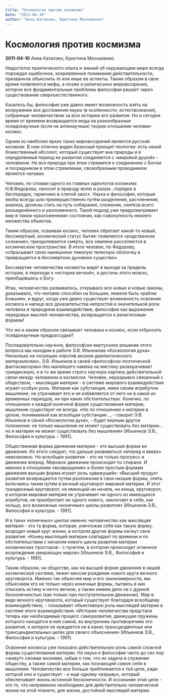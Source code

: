 ```yaml
---
title: "Космология против космизма"
date: "2011-04-10"
author: "Анна Каталзен, Кристина Москаленко"
---
```


# Космология против космизма

**2011-04-10** Анна Каталзен, Кристина Москаленко

Недостаток практического опыта и знаний об окружающем мире всегда порождал ошибочное, искривленное понимание действительности, призванное объяснить те или иные ее аспекты. Таким образом в свое время появляются мифы, а позже и религиозное мировоззрение, которое все фундаментальные проблемы философии решает через существование сверхъестественного.

Казалось бы, философия уже давно имеет возможность взять на вооружение все достижения науки (в особенности, естествознания), собранные человечеством за всю историю его развития. Но и сегодня время от времени возвращается мода на разнообразные псевдонаучные (если не антинаучные) теории отношения человек-космос.

Одним из наиболее ярких таких мировоззрений является русский космизм. В нем отлично виден базисный принцип теологии: есть некий божественный абсолют, который существует вне природы и в определенный период ее развития соединяется с «мировой душой» - человеком. Но вся природа при этом стремится к соединению с Богом и посредником в этом стремлении, своеобразным проводником является человек.

Человек, по словам одного из главных идеологов космизма Н.Ф.Федорова, «вносит в природу волю и разум...порядок в беспорядок, гармонию в слепой хаос». Наука и философия, которые якобы всегда шли преимущественно путём разделения, расчленения, анализа, должны стать на путь собирания, сложения, синтеза всего разъединённого и разложенного. Такой подход уже предусматривает мир в таком «разложенном» состоянии, как совокупность некоего множества объектов.

Таким образом, осваивая космос, человек обретает какой-то новый, бессмертный, космический статус бытия: появляется «родственное сознание», преодолевается смерть, все земляне расселяются в космическом пространстве. В итоге человек, по Федорову, «сбрасывает свою нынешнюю тяжелую телесную оболочку и превращается в бессмертное духовное существо».

Бессмертие человечества космисты видят в выходе за пределы истории, в переходе к «истории вечной», а достичь этого можно, приобщившись к Богу.

Итак, человечество развивалось, открывало все новые и новые законы, доказывало, что человек способен на большее, нежели быть «рабом Божьим», и вдруг, когда уже давно существует возможность освоения космоса и налицо все доказательства непростой и значительной роли человека в природном взаимодействии, философия как выражение передовых мыслей человечества, возвращается к религиозным формам!

Что же и каким образом связывает человека и космос, если отбросить псевдонаучные предрассудки?

Последовательно научное, философски виртуозное решение этого вопроса мы находим в работе Э.В. Ильенкова «Космология духа». Нисколько не погрешая «против аксиом диалектического материализма», Э.В. Ильенков в своей «философско-поэтической фантасмагории» без малейшего намека на мистику разворачивает грандиозную, и в то же время строго научную картину действительной связи между человеком и космосом. Человек, неразрывно связанный с обществом, - мыслящая материя - в системе мирового взаимодействия играет особую роль. Материя как субстанция, имея своим атрибутом мышление, не утрачивает его и не избавляется от него ни в какой из временных периодов, ни при каких обстоятельствах. Конечно, по отношению к каждой конечной форме существования материи, мышление существует не всегда. «Но по отношению к материи в целом, понимаемой как всеобщая субстанция..., - говорит Э.В. Ильенков в своей «Космологии духа», - будет верным другое положение: не только мышление не может существовать без материи... но и материя не может существовать без мышления» [Ильенков Э.В., Философия и культура. - 1991].

Общественная форма движения материи - это высшая форма ее движения. Из этого следует, что дальше развиваться «вперед и вверх» невозможно. Но всеобщее развитие - это не только прогресс и движение вперед. Мировое движение происходит по спирали. И именно в отношении «возвращения» к более простым формам движения высшая форма играет роль «движущей»: «Высший продукт развития возвращается путем разложения в свои низшие формы, опять включаясь таким путем в вечный круговорот мировой материи. И этот грандиозный круговорот, не имеющий ни начала, ни конца, круговорот, в котором мировая материя не утрачивает ни одного из имеющихся атрибутов, не приобретает ни одного нового, заключает в себя, как кольцо, все возможные «конечные» циклы развития» [Ильенков Э.В., Философия и культура. - 1991].

И в таких «конечных» циклах именно человечество как мыслящая материя - это та форма, которая, уничтожая себя как такую форму, возродит новый круг жизни, в котором другие формы начнут свое развитие: «Конец мыслящей материи совпадает по времени и по обстоятельствам с началом нового цикла развития материи космических просторов - с пунктом, в котором происходит огненное возрождение умирающих миров» [Ильенков Э.В., Философия и культура. - 1991].

Таким образом, на обществе, как на высшей форме движения в нашей космической системе, лежит миссия рождения нового круга вечного круговорота. Именно так объясняя мир и его закономерности, мы объясняем его не только через конечные формы, пытаясь в них отыскать истину и нечто вечное, а также имеем дело не с дурной бесконечностью (как только при поступательном движении). Мир в виде вечного круговорота, который существует благодаря всеобщему взаимодействию, - показывает объективную роль мыслящей материи в системе этого взаимодействия: «История человечества предстала теперь как необходимый процесс саморазвития, движущие пружины которого находятся в ней самой, во внутренних противоречиях его развития, и которое не нуждается ни в каких трансцендентных или трансцендентальных целях для своего объяснения» [Ильенков Э.В., Философия и культура. - 1991].

Освоение космоса уже показало действительную роль самой сложной формы существования материи. Но наука и философия часто до сих пор «живут» своими жизнями, забыв о том, что их задача в служении обществу, а также самой материи, как познающей самое себя в мышлении. Человечество все больше приближается к той цели, ради которой оно и существует - к еще одному «взрыву», который обеспечивает жизнь истинной бесконечности. И осознание этой цели - это то, что непременно необходимо для действительно человеческой жизни на этой планете, для жизни, достойной мыслящей материи.